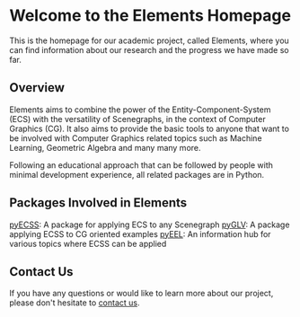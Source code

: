 # Welcome to the Elements Homepage

This is the homepage for our academic project, called Elements, where you can find information about our research and the progress we have made so far.

## Overview
 
Elements aims to combine the power of the Entity-Component-System (ECS) with the versatility of Scenegraphs, in the context of Computer Graphics (CG). It also aims to provide the basic tools to anyone that want to be involved with Computer Graphics related topics such as Machine Learning, Geometric Algebra and many many more.

Following an educational approach that can be followed by people with minimal development experience, all related packages are in Python.

## Packages Involved in Elements

[pyECSS](https://github.com/papagiannakis/pyECSS): A package for applying ECS to any Scenegraph
[pyGLV](https://github.com/papagiannakis/pyGLV): A package applying ECSS to CG oriented examples
[pyEEL](https://github.com/papagiannakis/pyEEL): An information hub for various topics where ECSS can be applied

## Contact Us

If you have any questions or would like to learn more about our project, please don't hesitate to [contact us](mailto:papagian@ics.forth.gr).
